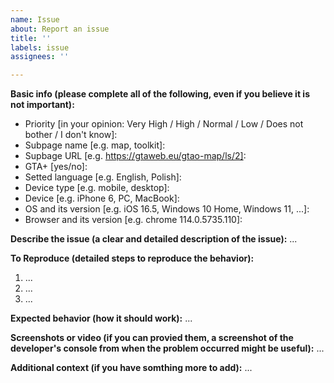 ```yaml
---
name: Issue
about: Report an issue
title: ''
labels: issue
assignees: ''

---
```


**Basic info (please complete all of the following, even if you believe it is not important):**
- Priority [in your opinion: Very High / High / Normal / Low / Does not bother / I don't know]: 
- Subpage name [e.g. map, toolkit]: 
- Supbage URL [e.g. https://gtaweb.eu/gtao-map/ls/2]: 
- GTA+ [yes/no]: 
- Setted language [e.g. English, Polish]: 
- Device type [e.g. mobile, desktop]: 
- Device [e.g. iPhone 6, PC, MacBook]: 
- OS and its version [e.g. iOS 16.5, Windows 10 Home, Windows 11, ...]: 
- Browser and its version [e.g. chrome 114.0.5735.110]: 

**Describe the issue (a clear and detailed description of the issue):**
...

**To Reproduce  (detailed steps to reproduce the behavior):**
1. ...
2. ...
3. ...

**Expected behavior  (how it should work):**
...

**Screenshots or video (if you can provied them,  a screenshot of the developer's console from when the problem occurred might be useful):**
...

**Additional context (if you have somthing more to add):**
...
